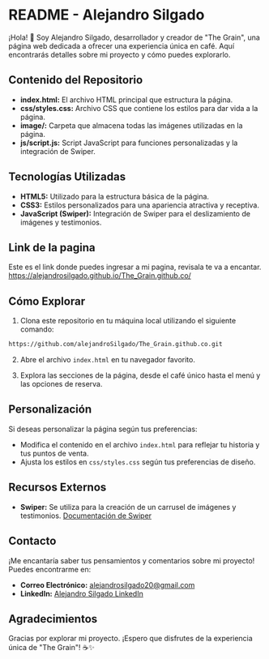 # README - Alejandro Silgado

¡Hola! 👋 Soy Alejandro Silgado, desarrollador y creador de "The Grain", una página web dedicada a ofrecer una experiencia única en café. Aquí encontrarás detalles sobre mi proyecto y cómo puedes explorarlo.

## Contenido del Repositorio

- **index.html:** El archivo HTML principal que estructura la página.
- **css/styles.css:** Archivo CSS que contiene los estilos para dar vida a la página.
- **image/:** Carpeta que almacena todas las imágenes utilizadas en la página.
- **js/script.js:** Script JavaScript para funciones personalizadas y la integración de Swiper.

## Tecnologías Utilizadas

- **HTML5:** Utilizado para la estructura básica de la página.
- **CSS3:** Estilos personalizados para una apariencia atractiva y receptiva.
- **JavaScript (Swiper):** Integración de Swiper para el deslizamiento de imágenes y testimonios.

## Link de la pagina 
Este es el link donde puedes ingresar a mi pagina, revisala te va a encantar.
https://alejandrosilgado.github.io/The_Grain.github.co/ 

## Cómo Explorar

1. Clona este repositorio en tu máquina local utilizando el siguiente comando:

```bash
https://github.com/alejandroSilgado/The_Grain.github.co.git
```

2. Abre el archivo `index.html` en tu navegador favorito.

3. Explora las secciones de la página, desde el café único hasta el menú y las opciones de reserva.

## Personalización

Si deseas personalizar la página según tus preferencias:

- Modifica el contenido en el archivo `index.html` para reflejar tu historia y tus puntos de venta.
- Ajusta los estilos en `css/styles.css` según tus preferencias de diseño.

## Recursos Externos

- **Swiper:** Se utiliza para la creación de un carrusel de imágenes y testimonios. [Documentación de Swiper](https://swiperjs.com/)

## Contacto

¡Me encantaría saber tus pensamientos y comentarios sobre mi proyecto! Puedes encontrarme en:

- **Correo Electrónico:** alejandrosilgado20@gmail.com
- **LinkedIn:** [Alejandro Silgado LinkedIn](#tu-linkedin)

## Agradecimientos

Gracias por explorar mi proyecto. ¡Espero que disfrutes de la experiencia única de "The Grain"! ☕✨
